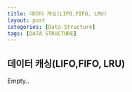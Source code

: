 ```yaml
---
title: 데이터 캐싱(LIFO,FIFO, LRU)
layout: post
categories: [Data-Structure]
tags: [DATA STRUCTURE]
---
```


## 데이터 캐싱(LIFO,FIFO, LRU)

Empty..
